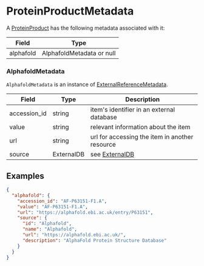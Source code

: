 # ProteinProductMetadata

A [ProteinProduct](./protein_product.md) has the following metadata associated with it:

| Field          | Type                         |
|----------------|------------------------------|
| alphafold      | AlphafoldMetadata or null    |


### AlphafoldMetadata
`AlphafoldMetadata` is an instance of [ExternalReferenceMetadata](./metadata.md).

| Field          | Type                 | Description                                   |
|----------------|----------------------|-----------------------------------------------|
| accession_id   | string               | item's identifier in an external database     |
| value          | string               | relevant information about the item           |
| url            | string               | url for accessing the item in another resource|
| source         | ExternalDB           | see [ExternalDB](./external_db.md)                                |

## Examples
```json
{
  "alphafold": {
    "accession_id": "AF-P63151-F1.A",
    "value": "AF-P63151-F1.A",
    "url": "https://alphafold.ebi.ac.uk/entry/P63151",
    "source": {
      "id": "Alphafold",
      "name": "Alphafold",
      "url": "https://alphafold.ebi.ac.uk/",
      "description": "AlphaFold Protein Structure Database"
    }
  }
}
```
